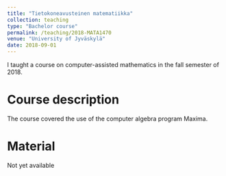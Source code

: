```yaml
---
title: "Tietokoneavusteinen matematiikka"
collection: teaching
type: "Bachelor course"
permalink: /teaching/2018-MATA1470
venue: "University of Jyväskylä"
date: 2018-09-01
---
```


I taught a course on computer-assisted mathematics in the fall semester of 2018.

Course description
======

The course covered the use of the computer algebra program Maxima.

Material
======

Not yet available
